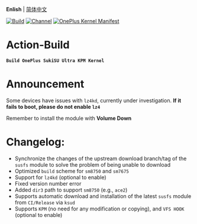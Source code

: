 **Enlish** | [简体中文](README.md)
 
[![Build](https://img.shields.io/badge/GitHub%20Actions-Build-181717?logo=github&logoColor=white&style=flat-square)](https://github.com/Numbersf/Action-Build/actions/workflows/Build%20SukiSU%20Ultra%20OnePlus.yml) [![Channel](https://img.shields.io/badge/Follow-Telegram-blue.svg?logo=telegram)](https://t.me/taichi91) [![OnePlus Kernel Manifest](https://img.shields.io/badge/OnePlus%20Kernel%20Manifest-EB0029?logo=oneplus&logoColor=white&style=flat-square)](https://github.com/OnePlusOSS/kernel_manifest)
 
# Action-Build  
**```Build OnePlus SukiSU Ultra KPM Kernel```**
 
# Announcement  
Some devices have issues with ``lz4kd``, currently under investigation. **If it fails to boot, please do not enable ``lz4``**
 
Remember to install the module with **Volume Down**
 
# Changelog:  
- Synchronize the changes of the upstream download branch/tag of the ```susfs``` module to solve the problem of being unable to download
- Optimized ```build``` scheme for ```sm8750``` and ```sm7675```  
- Support for ```lz4kd``` (optional to enable)  
- Fixed version number error  
- Added ```dir3``` path to support ```sm8750``` (e.g., ```ace2```)  
- Supports automatic download and installation of the latest ```susfs``` module from ```CI/Release``` via ```ksud```  
- Supports ```KPM``` (no need for any modification or copying), and ```VFS HOOK``` (optional to enable)